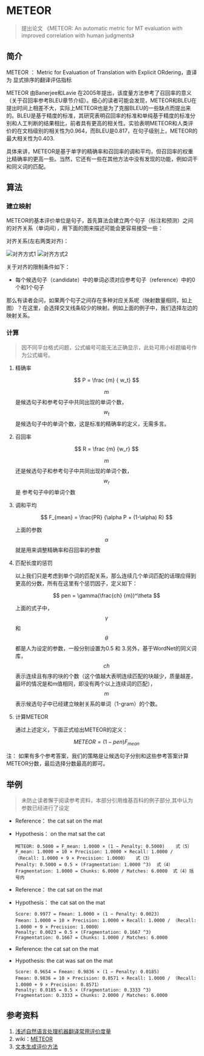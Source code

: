 # METEOR

> 提出论文 《METEOR: An automatic metric for MT evaluation with improved correlation with human judgments》

## 简介

METEOR ： Metric for Evaluation of Translation with Explicit ORdering，直译为 显式排序的翻译评估指标

METEOR 由Banerjee和Lavie 在2005年提出，该度量方法参考了召回率的意义（关于召回率参考BLEU章节介绍）。细心的读者可能会发现，METEOR和BLEU在提出时间上相差不大，实际上METEOR也是为了克服BLEU的一些缺点而提出来的。BLEU是基于精度的标准，其研究表明召回率的标准和单纯基于精度的标准分别和人工判断的结果相比，前者具有更高的相关性。实验表明METEOR和人类评价的在文档级别的相关性为0.964，而BLEU是0.817，在句子级别上，METEOR的最大相关性为0.403.

具体来讲，METEOR是基于单字的精确率和召回率的调和平均，但召回率的权重比精确率的更高一些。当然，它还有一些在其他方法中没有发现的功能，例如词干和同义词的匹配。

## 算法

### 建立映射

METEOR的基本评价单位是句子，首先算法会建立两个句子（标注和预测）之间的对齐关系（单词间），用下面的图来描述可能会更容易接受一些：

对齐关系\(左右两类对齐\)：

 ![&#x5BF9;&#x9F50;&#x65B9;&#x5F0F;1](http://resource.mahc.host/img/METEOR-alignment-a.png) ![&#x5BF9;&#x9F50;&#x65B9;&#x5F0F;2](http://resource.mahc.host/img/METEOR-alignment-b.png)

关于对齐的限制条件如下：

* 每个候选句子（candidate）中的单词必须对应参考句子（reference）中的0个和1个句子

那么有读者会问，如果两个句子之间存在多种对应关系呢（映射数量相同，如上图）？在这里，会选择交叉线条较少的映射。例如上面的例子中，我们选择左边的映射关系。

### 计算

> 因不同平台格式问题，公式编号可能无法正确显示，此处可用小标题编号作为公式编号。

1. 精确率

   $$
   P = \frac {m} { w_t}
   $$

   $$m$$ 是候选句子和参考句子中共同出现的单词个数， $$w_t$$ 是候选句子中的单词个数，这是标准的精确率的定义，无需多言。

2. 召回率

   $$
   R = \frac {m}  {w_r}
   $$

   $$m$$ 还是候选句子和参考句子中共同出现的单词个数，$$w_r$$ 是 参考句子中的单词个数

3. 调和平均

   $$
   F_{mean} = \frac{PR}  {\alpha P + (1-\alpha) R}
   $$

   上面的参数$$\alpha$$ 就是用来调整精确率和召回率的参数

4. 匹配长度的惩罚

   以上我们只是考虑到单个词的匹配关系，那么连续几个单词匹配的话理应得到更高的分数，所有在这里有个惩罚因子，定义如下：

   $$
   pen = \gamma(\frac{ch} {m})^\theta
   $$

   上面的式子中，$$\gamma$$ 和 $$\theta$$ 都是人为设定的参数，一般分别设置为0.5 和 3.另外，基于WordNet的同义词库， $$ch$$ 表示连续且有序的块的个数（这个值越大表明连续匹配的块越少，质量越差，最坏的情况是和m值相同，即没有两个以上连续词的匹配）， $$m$$ 表示候选句子中已经建立映射关系的单词（1-gram）的个数。

5. 计算METEOR

   通过上述定义，下面正式给出METEOR的定义：

   $$
   METEOR = (1-pen) F_{mean}
   $$

注： 如果有多个参考答案，我们的策略是让候选句子分别和这些参考答案计算METEOR分数，最后选择分数最高的即可。

## 举例

> 未防止读者懈于阅读参考资料，本部分引用维基百科的例子部分,其中认为参数已经进行了设定

* Reference： the cat sat on the mat
* Hypothesis： on the mat sat the cat

  ```text
  METEOR: 0.5000 = F_mean: 1.0000 × (1 − Penalty: 0.5000)    式（5）
  F_mean: 1.0000 = 10 × Precision: 1.0000 × Recall: 1.0000 / （Recall: 1.0000 + 9 × Precision: 1.0000）   式（3）
  Penalty: 0.5000 = 0.5 × (Fragmentation: 1.0000 ^3)  式（4）
  Fragmentation: 1.0000 = Chunks: 6.0000 / Matches: 6.0000  式（4）括号内
  ```

* Reference： the cat sat on the mat
* Hypothesis： the cat sat on the mat

  ```text
  Score: 0.9977 = Fmean: 1.0000 × (1 − Penalty: 0.0023)
  Fmean: 1.0000 = 10 × Precision: 1.0000 × Recall: 1.0000 / （Recall: 1.0000 + 9 × Precision: 1.0000）
  Penalty: 0.0023 = 0.5 × (Fragmentation: 0.1667 ^3) 
  Fragmentation: 0.1667 = Chunks: 1.0000 / Matches: 6.0000
  ```

* Reference: the cat sat on the mat
* Hypothesis: the cat was sat on the mat

  ```text
  Score: 0.9654 = Fmean: 0.9836 × (1 − Penalty: 0.0185)
  Fmean: 0.9836 = 10 × Precision: 0.8571 × Recall: 1.0000 / （Recall: 1.0000 + 9 × Precision: 0.8571）
  Penalty: 0.0185 = 0.5 × (Fragmentation: 0.3333 ^3)
  Fragmentation: 0.3333 = Chunks: 2.0000 / Matches: 6.0000
  ```

## 参考资料

1. [浅述自然语言处理机器翻译常用评价度量](https://blog.csdn.net/joshuaxx316/article/details/58696552)
2. wiki：[METEOR](https://en.wikipedia.org/wiki/METEOR)
3. [文本生成评价方法](https://zhuanlan.zhihu.com/p/108630305)


